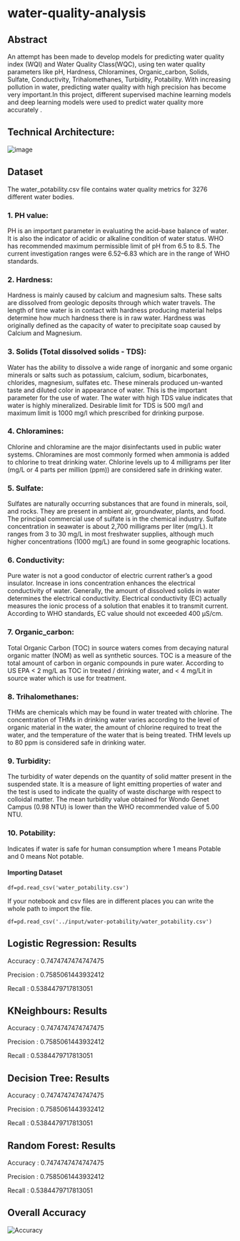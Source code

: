 # water-quality-analysis
## Abstract
An attempt has been made to develop models for predicting water quality index (WQI) and Water Quality Class(WQC), using ten water quality parameters like pH, Hardness, Chloramines, Organic_carbon, Solids, Sulfate, Conductivity, Trihalomethanes, Turbidity, Potability. With increasing pollution in water, predicting water quality with high precision has become very important.In this project, different supervised machine learning models and deep learning models were used to predict water quality more accurately .
## Technical Architecture:

![image](https://github.com/PriyaParirajan/water-quality-analysis/assets/114174702/535f7413-81a3-4930-8724-d59adb47914f)


## Dataset
The water_potability.csv file contains water quality metrics for 3276 different water bodies.
### 1. PH value:
PH is an important parameter in evaluating the acid–base balance of water. It is also the indicator of acidic or alkaline condition of water status. WHO has recommended maximum permissible limit of pH from 6.5 to 8.5. The current investigation ranges were 6.52–6.83 which are in the range of WHO standards.

### 2. Hardness:
Hardness is mainly caused by calcium and magnesium salts. These salts are dissolved from geologic deposits through which water travels. The length of time water is in contact with hardness producing material helps determine how much hardness there is in raw water. Hardness was originally defined as the capacity of water to precipitate soap caused by Calcium and Magnesium.

### 3. Solids (Total dissolved solids - TDS):
Water has the ability to dissolve a wide range of inorganic and some organic minerals or salts such as potassium, calcium, sodium, bicarbonates, chlorides, magnesium, sulfates etc. These minerals produced un-wanted taste and diluted color in appearance of water. This is the important parameter for the use of water. The water with high TDS value indicates that water is highly mineralized. Desirable limit for TDS is 500 mg/l and maximum limit is 1000 mg/l which prescribed for drinking purpose.

### 4. Chloramines:
Chlorine and chloramine are the major disinfectants used in public water systems. Chloramines are most commonly formed when ammonia is added to chlorine to treat drinking water. Chlorine levels up to 4 milligrams per liter (mg/L or 4 parts per million (ppm)) are considered safe in drinking water.

### 5. Sulfate:
Sulfates are naturally occurring substances that are found in minerals, soil, and rocks. They are present in ambient air, groundwater, plants, and food. The principal commercial use of sulfate is in the chemical industry. Sulfate concentration in seawater is about 2,700 milligrams per liter (mg/L). It ranges from 3 to 30 mg/L in most freshwater supplies, although much higher concentrations (1000 mg/L) are found in some geographic locations.

### 6. Conductivity:
Pure water is not a good conductor of electric current rather’s a good insulator. Increase in ions concentration enhances the electrical conductivity of water. Generally, the amount of dissolved solids in water determines the electrical conductivity. Electrical conductivity (EC) actually measures the ionic process of a solution that enables it to transmit current. According to WHO standards, EC value should not exceeded 400 μS/cm.

### 7. Organic_carbon:
Total Organic Carbon (TOC) in source waters comes from decaying natural organic matter (NOM) as well as synthetic sources. TOC is a measure of the total amount of carbon in organic compounds in pure water. According to US EPA < 2 mg/L as TOC in treated / drinking water, and < 4 mg/Lit in source water which is use for treatment.

### 8. Trihalomethanes:
THMs are chemicals which may be found in water treated with chlorine. The concentration of THMs in drinking water varies according to the level of organic material in the water, the amount of chlorine required to treat the water, and the temperature of the water that is being treated. THM levels up to 80 ppm is considered safe in drinking water.

### 9. Turbidity:
The turbidity of water depends on the quantity of solid matter present in the suspended state. It is a measure of light emitting properties of water and the test is used to indicate the quality of waste discharge with respect to colloidal matter. The mean turbidity value obtained for Wondo Genet Campus (0.98 NTU) is lower than the WHO recommended value of 5.00 NTU.

### 10. Potability:
Indicates if water is safe for human consumption where 1 means Potable and 0 means Not potable.
#### Importing Dataset
    df=pd.read_csv('water_potability.csv')

If your notebook and csv files are in different places you can write the whole path to import the file.

    df=pd.read_csv('../input/water-potability/water_potability.csv')
## Logistic Regression: Results
Accuracy : 0.7474747474747475

Precision : 0.7585061443932412

Recall : 0.5384479717813051

## KNeighbours: Results
Accuracy : 0.7474747474747475

Precision : 0.7585061443932412

Recall : 0.5384479717813051
## Decision Tree: Results
Accuracy : 0.7474747474747475

Precision : 0.7585061443932412

Recall : 0.5384479717813051
## Random Forest: Results
Accuracy : 0.7474747474747475

Precision : 0.7585061443932412

Recall : 0.5384479717813051
## Overall Accuracy
![Accuracy](https://github.com/PriyaParirajan/water-quality-analysis/assets/114174702/33a9d802-63a6-4437-b768-dd6bb1cb2536)


